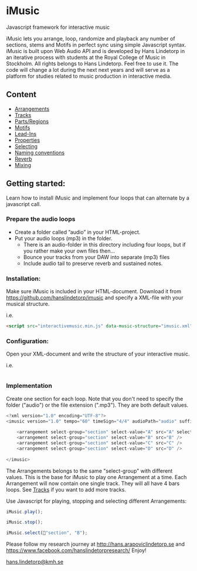 # iMusic
Javascript framework for interactive music

iMusic lets you arrange, loop, randomize and playback any number of sections, stems and Motifs in perfect sync using simple Javascript syntax. iMusic is built upon Web Audio API and is developed by Hans Lindetorp in an iterative process with students at the Royal College of Music in Stockholm. 
All rights belongs to Hans Lindetorp. Feel free to use it. The code will change a lot during the next next years and will serve as a platform for studies related to music production in interactive media.

## Content
* [Arrangements](arrangements.md)
* [Tracks](tracks.md)
* [Parts/Regions](parts.md)
* [Motifs](motifs.md)
* [Lead-Ins](lead-ins.md)
* [Properties](properties.md)
* [Selecting](selecting.md)
* [Naming conventions](naming_conventions.md)
* [Reverb](reverb.md)
* [Mixing](mixing.md)

## Getting started:
Learn how to install iMusic and implement four loops that can alternate by a javascript call.

### Prepare the audio loops
* Create a folder called ”audio” in your HTML-project.
* Put your audio loops (mp3) in the folder. 
  * There is an audio-folder in this directory including four loops, but if you rather make your own files then...
  * Bounce your tracks from your DAW into separate (mp3) files
  * Include audio tail to preserve reverb and sustained notes.


### Installation:
Make sure iMusic is included in your HTML-document. Download it from https://github.com/hanslindetorp/imusic
and specify a XML-file with your musical structure.

i.e.
```html
<script src="interactivemusic.min.js" data-music-structure="imusic.xml"></script>
```

### Configuration:
Open your XML-document and write the structure of your interactive music.

i.e.
```XML

```

### Implementation
Create one section for each loop. Note that you don't need to specify the folder ("audio") or the file extension (".mp3"). They are both default values.

```javascript
<?xml version="1.0" encoding="UTF-8"?>
<imusic version="1.0" tempo="60" timeSign="4/4" audioPath="audio" suffix="mp3" loopLength="4" >
	
	<arrangement select-group="section" select-value="A" src="A" selected="true" />
	<arrangement select-group="section" select-value="B" src="B" />		
	<arrangement select-group="section" select-value="C" src="C" />		
	<arrangement select-group="section" select-value="D" src="D" />		
	
</imusic>
```
The Arrangements belongs to the same "select-group" with different values. This is the base for iMusic to play one Arrangement at a time.
Each Arrangement will now contain one single track. They will all have 4 bars loops. See [Tracks](tracks.md) if you want to add more tracks.


Use Javascript for playing, stopping and selecting different Arrangements:

```javascript
iMusic.play();

iMusic.stop();

iMusic.select("section", "B");
```

Please follow my research journey at http://hans.arapoviclindetorp.se and https://www.facebook.com/hanslindetorpresearch/
Enjoy!

hans.lindetorp@kmh.se
